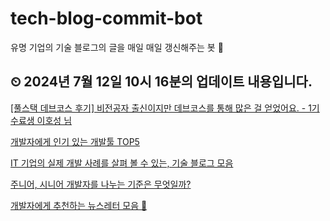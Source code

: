 # tech-blog-commit-bot
유명 기업의 기술 블로그의 글을 매일 매일 갱신해주는 봇 🤖
## ⏲ 2024년 7월 12일 10시 16분의 업데이트 내용입니다.
[[풀스택 데브코스 후기] 비전공자 출신이지만 데브코스를 통해 많은 걸 얻었어요. - 1기 수료생 이호성 님](https://prgms.tistory.com/227)

[개발자에게 인기 있는 개발툴 TOP5](https://prgms.tistory.com/180)

[IT 기업의 실제 개발 사례를 살펴 볼 수 있는, 기술 블로그 모음](https://prgms.tistory.com/183)

[주니어, 시니어 개발자를 나누는 기준은 무엇일까?](https://prgms.tistory.com/208)

[개발자에게 추천하는 뉴스레터 모음 💌](https://prgms.tistory.com/174)


